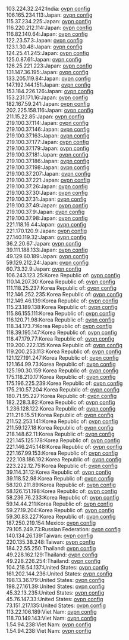 103.224.32.242:India: [ovpn config](vpn/103_224_32_242.ovpn)  
106.165.234.113:Japan: [ovpn config](vpn/106_165_234_113.ovpn)  
115.37.234.225:Japan: [ovpn config](vpn/115_37_234_225.ovpn)  
116.220.212.114:Japan: [ovpn config](vpn/116_220_212_114.ovpn)  
116.82.140.64:Japan: [ovpn config](vpn/116_82_140_64.ovpn)  
122.23.57.3:Japan: [ovpn config](vpn/122_23_57_3.ovpn)  
123.1.30.48:Japan: [ovpn config](vpn/123_1_30_48.ovpn)  
124.25.41.245:Japan: [ovpn config](vpn/124_25_41_245.ovpn)  
125.0.87.61:Japan: [ovpn config](vpn/125_0_87_61.ovpn)  
126.25.221.223:Japan: [ovpn config](vpn/126_25_221_223.ovpn)  
131.147.36.195:Japan: [ovpn config](vpn/131_147_36_195.ovpn)  
133.205.119.84:Japan: [ovpn config](vpn/133_205_119_84.ovpn)  
147.192.144.151:Japan: [ovpn config](vpn/147_192_144_151.ovpn)  
153.184.226.126:Japan: [ovpn config](vpn/153_184_226_126.ovpn)  
153.231.171.16:Japan: [ovpn config](vpn/153_231_171_16.ovpn)  
182.167.59.241:Japan: [ovpn config](vpn/182_167_59_241.ovpn)  
202.225.158.116:Japan: [ovpn config](vpn/202_225_158_116.ovpn)  
211.15.22.85:Japan: [ovpn config](vpn/211_15_22_85.ovpn)  
219.100.37.114:Japan: [ovpn config](vpn/219_100_37_114.ovpn)  
219.100.37.146:Japan: [ovpn config](vpn/219_100_37_146.ovpn)  
219.100.37.163:Japan: [ovpn config](vpn/219_100_37_163.ovpn)  
219.100.37.177:Japan: [ovpn config](vpn/219_100_37_177.ovpn)  
219.100.37.179:Japan: [ovpn config](vpn/219_100_37_179.ovpn)  
219.100.37.181:Japan: [ovpn config](vpn/219_100_37_181.ovpn)  
219.100.37.186:Japan: [ovpn config](vpn/219_100_37_186.ovpn)  
219.100.37.198:Japan: [ovpn config](vpn/219_100_37_198.ovpn)  
219.100.37.207:Japan: [ovpn config](vpn/219_100_37_207.ovpn)  
219.100.37.221:Japan: [ovpn config](vpn/219_100_37_221.ovpn)  
219.100.37.26:Japan: [ovpn config](vpn/219_100_37_26.ovpn)  
219.100.37.30:Japan: [ovpn config](vpn/219_100_37_30.ovpn)  
219.100.37.31:Japan: [ovpn config](vpn/219_100_37_31.ovpn)  
219.100.37.49:Japan: [ovpn config](vpn/219_100_37_49.ovpn)  
219.100.37.9:Japan: [ovpn config](vpn/219_100_37_9.ovpn)  
219.100.37.98:Japan: [ovpn config](vpn/219_100_37_98.ovpn)  
221.118.16.44:Japan: [ovpn config](vpn/221_118_16_44.ovpn)  
221.170.120.9:Japan: [ovpn config](vpn/221_170_120_9.ovpn)  
27.140.119.32:Japan: [ovpn config](vpn/27_140_119_32.ovpn)  
36.2.20.67:Japan: [ovpn config](vpn/36_2_20_67.ovpn)  
39.111.188.133:Japan: [ovpn config](vpn/39_111_188_133.ovpn)  
49.129.60.189:Japan: [ovpn config](vpn/49_129_60_189.ovpn)  
59.129.212.24:Japan: [ovpn config](vpn/59_129_212_24.ovpn)  
60.73.32.9:Japan: [ovpn config](vpn/60_73_32_9.ovpn)  
106.243.123.25:Korea Republic of: [ovpn config](vpn/106_243_123_25.ovpn)  
110.14.207.30:Korea Republic of: [ovpn config](vpn/110_14_207_30.ovpn)  
111.118.25.237:Korea Republic of: [ovpn config](vpn/111_118_25_237.ovpn)  
112.146.252.235:Korea Republic of: [ovpn config](vpn/112_146_252_235.ovpn)  
112.149.46.139:Korea Republic of: [ovpn config](vpn/112_149_46_139.ovpn)  
115.23.189.138:Korea Republic of: [ovpn config](vpn/115_23_189_138.ovpn)  
115.86.155.111:Korea Republic of: [ovpn config](vpn/115_86_155_111.ovpn)  
116.120.71.98:Korea Republic of: [ovpn config](vpn/116_120_71_98.ovpn)  
118.34.173.7:Korea Republic of: [ovpn config](vpn/118_34_173_7.ovpn)  
118.39.195.147:Korea Republic of: [ovpn config](vpn/118_39_195_147.ovpn)  
118.47.179.77:Korea Republic of: [ovpn config](vpn/118_47_179_77.ovpn)  
119.200.222.135:Korea Republic of: [ovpn config](vpn/119_200_222_135.ovpn)  
119.200.253.113:Korea Republic of: [ovpn config](vpn/119_200_253_113.ovpn)  
121.127.191.247:Korea Republic of: [ovpn config](vpn/121_127_191_247.ovpn)  
121.164.99.73:Korea Republic of: [ovpn config](vpn/121_164_99_73.ovpn)  
125.190.30.159:Korea Republic of: [ovpn config](vpn/125_190_30_159.ovpn)  
175.118.210.17:Korea Republic of: [ovpn config](vpn/175_118_210_17.ovpn)  
175.196.225.239:Korea Republic of: [ovpn config](vpn/175_196_225_239.ovpn)  
175.210.57.204:Korea Republic of: [ovpn config](vpn/175_210_57_204.ovpn)  
180.71.95.227:Korea Republic of: [ovpn config](vpn/180_71_95_227.ovpn)  
182.228.3.82:Korea Republic of: [ovpn config](vpn/182_228_3_82.ovpn)  
1.236.128.122:Korea Republic of: [ovpn config](vpn/1_236_128_122.ovpn)  
211.216.15.51:Korea Republic of: [ovpn config](vpn/211_216_15_51.ovpn)  
211.52.253.141:Korea Republic of: [ovpn config](vpn/211_52_253_141.ovpn)  
211.59.127.18:Korea Republic of: [ovpn config](vpn/211_59_127_18.ovpn)  
218.148.62.11:Korea Republic of: [ovpn config](vpn/218_148_62_11.ovpn)  
221.145.125.178:Korea Republic of: [ovpn config](vpn/221_145_125_178.ovpn)  
221.146.245.148:Korea Republic of: [ovpn config](vpn/221_146_245_148.ovpn)  
221.167.99.153:Korea Republic of: [ovpn config](vpn/221_167_99_153.ovpn)  
222.108.186.192:Korea Republic of: [ovpn config](vpn/222_108_186_192.ovpn)  
223.222.12.75:Korea Republic of: [ovpn config](vpn/223_222_12_75.ovpn)  
39.114.31.12:Korea Republic of: [ovpn config](vpn/39_114_31_12.ovpn)  
39.118.52.98:Korea Republic of: [ovpn config](vpn/39_118_52_98.ovpn)  
58.120.211.89:Korea Republic of: [ovpn config](vpn/58_120_211_89.ovpn)  
58.126.151.198:Korea Republic of: [ovpn config](vpn/58_126_151_198.ovpn)  
58.236.76.233:Korea Republic of: [ovpn config](vpn/58_236_76_233.ovpn)  
59.14.44.211:Korea Republic of: [ovpn config](vpn/59_14_44_211.ovpn)  
59.27.19.204:Korea Republic of: [ovpn config](vpn/59_27_19_204.ovpn)  
59.30.83.227:Korea Republic of: [ovpn config](vpn/59_30_83_227.ovpn)  
187.250.219.154:Mexico: [ovpn config](vpn/187_250_219_154.ovpn)  
79.105.249.73:Russian Federation: [ovpn config](vpn/79_105_249_73.ovpn)  
140.134.26.139:Taiwan: [ovpn config](vpn/140_134_26_139.ovpn)  
220.135.38.248:Taiwan: [ovpn config](vpn/220_135_38_248.ovpn)  
184.22.55.250:Thailand: [ovpn config](vpn/184_22_55_250.ovpn)  
49.228.162.129:Thailand: [ovpn config](vpn/49_228_162_129.ovpn)  
49.228.226.254:Thailand: [ovpn config](vpn/49_228_226_254.ovpn)  
104.218.54.137:United States: [ovpn config](vpn/104_218_54_137.ovpn)  
161.202.144.236:United States: [ovpn config](vpn/161_202_144_236.ovpn)  
198.13.36.179:United States: [ovpn config](vpn/198_13_36_179.ovpn)  
198.27.161.39:United States: [ovpn config](vpn/198_27_161_39.ovpn)  
45.32.13.235:United States: [ovpn config](vpn/45_32_13_235.ovpn)  
45.76.147.33:United States: [ovpn config](vpn/45_76_147_33.ovpn)  
73.151.217.135:United States: [ovpn config](vpn/73_151_217_135.ovpn)  
113.22.106.189:Viet Nam: [ovpn config](vpn/113_22_106_189.ovpn)  
118.70.149.143:Viet Nam: [ovpn config](vpn/118_70_149_143.ovpn)  
1.54.94.238:Viet Nam: [ovpn config](vpn/1_54_94_238.ovpn)  
1.54.94.238:Viet Nam: [ovpn config](vpn/1_54_94_238.ovpn)  
